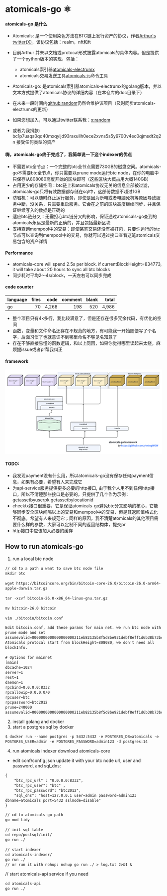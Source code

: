 # atomicals-go ⚛️

#### atomicals-go 是什么
- Atomicals: 是一个使用染色方法在BTC链上发行资产的协议，作者[Arthur's twitter(X)](https://twitter.com/atomicalsxyz)，该协议包括：realm，nft和ft
- 目前Arthur 并未以文档或protocal形式披露atomicals的具体内容。但是提供了一个python版本的实现，包括：
    - atomicals索引器[atomicals-electrumx](https://github.com/atomicals/atomicals-electrumx)
    - atomicals交易发送工具[atomicals-js](https://github.com/atomicals/atomicals-js)命令工具
- Atomicals-go: 是atomicals索引器atomicals-electrumx的golang版本，并以文本方式提供了atomicals协议的详细内容（在本仓库的doc目录下）

- 在未来一段时间内[github:random](https://github.com/yimingWOW)仍然会维护该项目（及时同步atomicals-electrumx的更新）
- 如果您想加入，可以通过twitter联系我：[x:random](https://twitter.com/isyiming)
- 或者为我捐款: bc1p7uaqs0qq40mxqyljd93raxullh0ece2xvns5s5y9700v4ec0qjmsdt2q2n 接受任何类型的资产

#### 嗨，atomicals-go终于完成了，我简单说一下这个indexer的优点

- 不需要btc全节点：一个完整的btc全节点需要730GB的磁盘空间。atomicals-go不需要btc全节点，你只需要以prune mode运行btc node，在你的电脑中只保存从808080高度开始的区块即可（这些区块大概占用大概140GB）
- 占用更少的存储空间：btc链上和atomicals协议无关的信息全部被过滤，atomicals-go只将有效数据都存储在sql中，这部份数据不超过1GB
- 防宕机：可以随时终止运行服务，即使是因为断电或者电脑死机等原因导致服务中断，没关系，只需要重启服务。它会在之前的区块高度继续同步，并且保证继续写入的数据是正确的
- 适应btc链分叉：无需担心btc链分叉的影响，保证通过atomicals-go查到的atomicals永远是最新的正确的，并且包括最新区块
- 支持查询mempool中的交易：即使某笔交易还没有被打包，只要你运行的btc节点可以查询到mempool中的交易，你就可以通过接口查看这笔atomicals交易包含的资产详情

#### Performance
- atomicals-core will spend 2.5s per block. if currentBlockHeight=834773, it will take about 20 hours to sync all btc blocks
- 同步耗时平均2～4s/block，一天左右可以同步完成

#### code counter

| language | files | code | comment | blank | total |
| :--- | ---: | ---: | ---: | ---: | ---: |
| go | 70 | 4,268 | 198 | 520 | 4,986 |

- 整个项目只有4k多行，我比较满意了，但是还存在很多冗余代码，有优化的空间
- 函数，变量和文件命名还存在不规范的地方，有可能我一开始随便写了个名字，后面习惯了也就意识不到哪里命名不够见名知意了
- 存在不够直接易懂的函数逻辑，和以上同因，如果你觉得哪里读起来太绕，麻烦提issue或者pr帮我纠正

#### framework
![image](https://github.com/atomicals-community/atomicals-go/blob/main/doc/pic/atomicals-go-framework.png)



#### TODO:
- 我发现payment没有什么用，所以atomicals-go没有保存任何payment信息，如果有必要，希望有人来完成它
- 为api-service服务提供更多必要的http接口, 由于我个人用不到任何http接口，所以不清楚那些接口是必要的，只提供了几个作为示例：getassetbyuserpk getassetbylocationid
- checktx接口很重要，它是保证atomicals-go避免btc分叉影响的核心，它能够同步安全区块间隔以上的交易和mempool中的交易，但是其返回值格式化不彻底。希望有人来规范它；同样的原因，我不清楚atomicals的其他项目需要什么样的参数，大家可以定制不同的返回结构体，提交pr
- http接口中应该加入必要的缓存


## How to run atomicals-go
1. run a local btc node
```
// cd to a path u want to save btc node file 
mkdir btc

wget https://bitcoincore.org/bin/bitcoin-core-26.0/bitcoin-26.0-arm64-apple-darwin.tar.gz

tar -xzvf bitcoin-26.0-x86_64-linux-gnu.tar.gz

mv bitcoin-26.0 bitcoin

vim ./bitcoin/bitcoin.conf

```
```
Edit bitcoin.conf, add these params for main net. we run btc node with prune mode and set assumevalid=0000000000000000000211eb82135b8f5d8be921debf8eff1d6b38b73bc03834.
Atomicals protocal start from blockHeight=808080, we don't need all blockInfo.

# Options for mainnet
[main]
dbcache=1024
server=1
rest=1
daemon=1
rpcbind=0.0.0.0:8332 
rpcallowip=0.0.0.0/0 
rpcuser=btc
rpcpassword=btc2012
prune=240000
assumevalid=0000000000000000000211eb82135b8f5d8be921debf8eff1d6b38b73bc03834
```

2. install golang and docker
3. start a postgres sql by docker
```
$ docker run --name postgres -p 5432:5432 -e POSTGRES_DB=atomicals -e POSTGRES_USER=admin -e POSTGRES_PASSWORD=admin123 -d postgres:14
``` 
4. run atomicals indexer
download atomicals-core
- edit conf/config.json update it with your btc node url, user and password, and sql_dns:
```
{
    "btc_rpc_url" : "0.0.0.0:8332",
    "btc_rpc_user": "btc" ,
    "btc_rpc_password": "btc2012",
    "sql_dns": "host=127.0.0.1 user=admin password=admin123 dbname=atomicals port=5432 sslmode=disable"
}
```
``` 
// cd to atomicals-go path
go mod tidy

// init sql table
cd repo/postsql/init/
go run ./

// start indexer
cd atomicals-indexer/
go run ./  
// or run it with nohup: nohup go run ./ > log.txt 2>&1 &
``` 
// start atomicals-api service if you need
```
cd atomicals-api
go run ./
```
